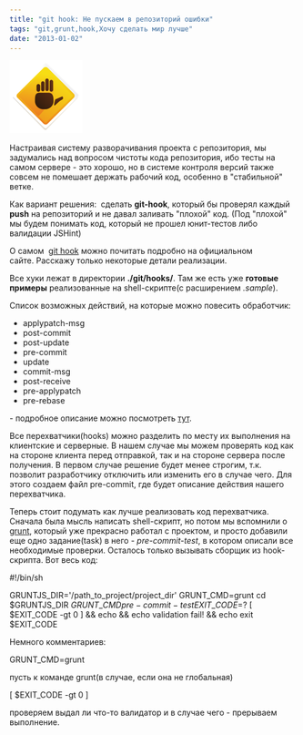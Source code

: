 ```yaml
---
title: "git hook: Не пускаем в репозиторий ошибки"
tags: "git,grunt,hook,Хочу сделать мир лучше"
date: "2013-01-02"
---
```


![](images/stop_errors.png "stop_errors")

Настраивая систему разворачивания проекта с репозитория, мы задумались над вопросом чистоты кода репозитория, ибо тесты на самом сервере - это хорошо, но в системе контроля версий также совсем не помешает держать рабочий код, особенно в "стабильной" ветке.

Как вариант решения:  сделать **git-hook**, который бы проверял каждый **push** на репозиторий и не давал заливать "плохой" код. (Под "плохой" мы будем понимать код, который не прошел юнит-тестов либо валидации JSHint)

О самом  [git hook](https://git-scm.com/book/ru/%D0%9D%D0%B0%D1%81%D1%82%D1%80%D0%BE%D0%B9%D0%BA%D0%B0-Git-%D0%9F%D0%B5%D1%80%D0%B5%D1%85%D0%B2%D0%B0%D1%82%D1%87%D0%B8%D0%BA%D0%B8-%D0%B2-Git) можно почитать подробно на официальном сайте. Расскажу только некоторые детали реализации.

Все хуки лежат в директории **./git/hooks/**. Там же есть уже **готовые примеры** реализованные на shell-скрипте(с расширением _.sample_).

Список возможных действий, на которые можно повесить обработчик:

- applypatch-msg
- post-commit
- post-update
- pre-commit
- update
- commit-msg
- post-receive
- pre-applypatch
- pre-rebase

\- подробное описание можно посмотреть [тут](https://www.kernel.org/pub/software/scm/git/docs/githooks.html).

Все перехватчики(hooks) можно разделить по месту их выполнения на клиентские и серверные. В нашем случае мы можем проверять код как на стороне клиента перед отправкой, так и на стороне сервера после получения. В первом случае решение будет менее строгим, т.к. позволит разработчику отключить или изменить его в случае чего. Для этого создаем файл pre-commit, где будет описание действия нашего перехватчика.

Теперь стоит подумать как лучше реализовать код перехватчика. Сначала была мысль написать shell-скрипт, но потом мы вспомнили о [grunt](https://stepansuvorov.com/blog/2012/10/%D1%81%D0%B1%D0%BE%D1%80%D0%BA%D0%B0-javascript-%D0%BF%D1%80%D0%BE%D0%B5%D0%BA%D1%82%D0%BE%D0%B2-%D1%81-%D0%BF%D0%BE%D0%BC%D0%BE%D1%89%D1%8C%D1%8E-grunt/), который уже прекрасно работал с проектом, и просто добавили еще одно задание(task) в него - _pre-commit-test_, в котором описали все необходимые проверки. Осталось только вызывать сборщик из hook-скрипта. Вот весь код:

#!/bin/sh

GRUNTJS\_DIR='/path\_to\_project/project\_dir'
GRUNT\_CMD=grunt
cd $GRUNTJS\_DIR
$GRUNT\_CMD pre-commit-test
EXIT\_CODE=$?
\[ $EXIT\_CODE -gt 0 \] && echo && echo validation fail! && echo
exit $EXIT\_CODE

Немного комментариев:

GRUNT\_CMD=grunt

пусть к команде grunt(в случае, если она не глобальная)

\[ $EXIT\_CODE -gt 0 \]

проверяем выдал ли что-то валидатор и в случае чего - прерываем выполнение.
